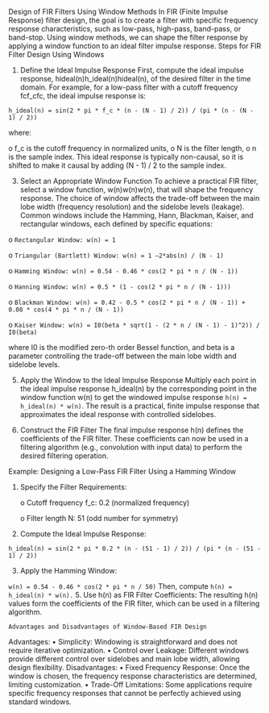 Design of FIR Filters Using Window Methods
In FIR (Finite Impulse Response) filter design, the goal is to create a filter with specific frequency response characteristics, such as low-pass, high-pass, band-pass, or band-stop. Using window methods, we can shape the filter response by applying a window function to an ideal filter impulse response.
Steps for FIR Filter Design Using Windows
1.	Define the Ideal Impulse Response
First, compute the ideal impulse response, hideal(n)h_ideal(n)hideal(n), of the desired filter in the time domain. For example, for a low-pass filter with a cutoff frequency fcf_cfc, the ideal impulse response is:

`h_ideal(n) = sin(2 * pi * f_c * (n - (N - 1) / 2)) / (pi * (n - (N - 1) / 2))`

where:

o	f_c is the cutoff frequency in normalized units,
o	N is the filter length,
o	n is the sample index.
This ideal response is typically non-causal, so it is shifted to make it causal by adding (N - 1) / 2 to the sample index.

3.	Select an Appropriate Window Function
To achieve a practical FIR filter, select a window function, w(n)w(n)w(n), that will shape the frequency response. The choice of window affects the trade-off between the main lobe width (frequency resolution) and the sidelobe levels (leakage). Common windows include the Hamming, Hann, Blackman, Kaiser, and rectangular windows, each defined by specific equations:

o	`Rectangular Window: w(n) = 1`

o	`Triangular (Bartlett) Window: w(n) = 1 –2*abs(n) / (N - 1)`

o	`Hamming Window: w(n) = 0.54 - 0.46 * cos(2 * pi * n / (N - 1))`

o	`Hanning Window: w(n) = 0.5 * (1 - cos(2 * pi * n / (N - 1)))`

o	`Blackman Window: w(n) = 0.42 - 0.5 * cos(2 * pi * n / (N - 1)) + 0.08 * cos(4 * pi * n / (N - 1))`

o	`Kaiser Window: w(n) = I0(beta * sqrt(1 - (2 * n / (N - 1) - 1)^2)) / I0(beta)`

where I0 is the modified zero-th order Bessel function, and beta is a parameter controlling the trade-off between the main lobe width and sidelobe levels.

5.	Apply the Window to the Ideal Impulse Response
Multiply each point in the ideal impulse response h_ideal(n) by the corresponding point in the window function w(n) to get the windowed impulse response `h(n) = h_ideal(n) * w(n)`.
The result is a practical, finite impulse response that approximates the ideal response with controlled sidelobes.

7.	Construct the FIR Filter
The final impulse response h(n) defines the coefficients of the FIR filter. These coefficients can now be used in a filtering algorithm (e.g., convolution with input data) to perform the desired filtering operation.

Example: Designing a Low-Pass FIR Filter Using a Hamming Window
1.	Specify the Filter Requirements:

      o	Cutoff frequency f_c: 0.2 (normalized frequency)

      o	Filter length N: 51 (odd number for symmetry)

2.	Compute the Ideal Impulse Response:
   
`h_ideal(n) = sin(2 * pi * 0.2 * (n - (51 - 1) / 2)) / (pi * (n - (51 - 1) / 2))`

3.	Apply the Hamming Window:
   
`w(n) = 0.54 - 0.46 * cos(2 * pi * n / 50)`
Then, compute `h(n) = h_ideal(n) * w(n).`
5.	Use h(n) as FIR Filter Coefficients: The resulting h(n) values form the coefficients of the FIR filter, which can be used in a filtering algorithm.
   
`Advantages and Disadvantages of Window-Based FIR Design`

Advantages:
•	Simplicity: Windowing is straightforward and does not require iterative optimization.
•	Control over Leakage: Different windows provide different control over sidelobes and main lobe width, allowing design flexibility.
Disadvantages:
•	Fixed Frequency Response: Once the window is chosen, the frequency response characteristics are determined, limiting customization.
•	Trade-Off Limitations: Some applications require specific frequency responses that cannot be perfectly achieved using standard windows.

